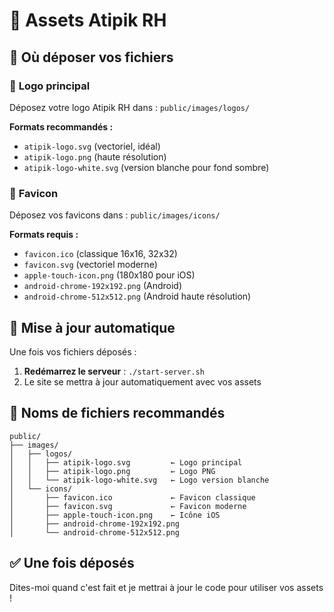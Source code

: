 # 📁 Assets Atipik RH

## 🎨 Où déposer vos fichiers

### 📍 **Logo principal**
Déposez votre logo Atipik RH dans : `public/images/logos/`

**Formats recommandés :**
- `atipik-logo.svg` (vectoriel, idéal)
- `atipik-logo.png` (haute résolution)
- `atipik-logo-white.svg` (version blanche pour fond sombre)

### 🔗 **Favicon**
Déposez vos favicons dans : `public/images/icons/`

**Formats requis :**
- `favicon.ico` (classique 16x16, 32x32)
- `favicon.svg` (vectoriel moderne)
- `apple-touch-icon.png` (180x180 pour iOS)
- `android-chrome-192x192.png` (Android)
- `android-chrome-512x512.png` (Android haute résolution)

## 🔄 Mise à jour automatique

Une fois vos fichiers déposés :
1. **Redémarrez le serveur** : `./start-server.sh`
2. Le site se mettra à jour automatiquement avec vos assets

## 📝 Noms de fichiers recommandés
```
public/
├── images/
│   ├── logos/
│   │   ├── atipik-logo.svg         ← Logo principal
│   │   ├── atipik-logo.png         ← Logo PNG
│   │   └── atipik-logo-white.svg   ← Logo version blanche
│   └── icons/
│       ├── favicon.ico             ← Favicon classique
│       ├── favicon.svg             ← Favicon moderne
│       ├── apple-touch-icon.png    ← Icône iOS
│       ├── android-chrome-192x192.png
│       └── android-chrome-512x512.png
```

## ✅ Une fois déposés

Dites-moi quand c'est fait et je mettrai à jour le code pour utiliser vos assets ! 